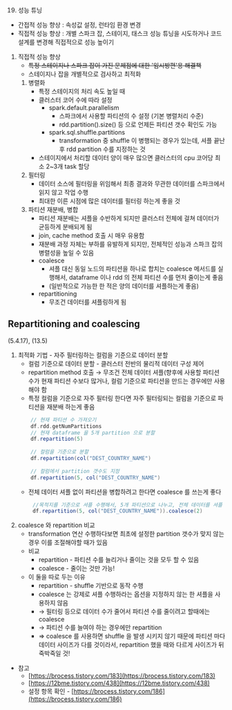 19. 성능 튜닝
- 간접적 성능 향상 : 속성값 설정, 런타임 환경 변경
- 직접적 성능 향상 : 개별 스파크 잡, 스테이지, 태스크 성능 튜닝을 시도하거나 코드 설계를 변경해 직접적으로 성능 높이기
1. 직접적 성능 향상
    - ~~특정 스테이지나 스파크 잡이 가진 문제점에 대한 '임시방편'용 해결책~~
    - 스테이지나 잡을 개별적으로 검사하고 최적화
    1. 병렬화
        - 특정 스테이지의 처리 속도 높일 때
        - 클러스터 코어 수에 따라 설정
            - spark.default.parallelism
                - 스파크에서 사용할 파티션의 수 설정 (기본 병렬처리 수준)
                - rdd.partition().size() 등 으로 언제든 파티션 갯수 확인도 가능
            - spark.sql.shuffle.partitions
                - transformation 중 shuffle 이 병행되는 경우가 있는데, 셔플 끝난 후 rdd partition 수를 지정하는 것
        - 스테이지에서 처리할 데이터 양이 매우 많으면 클러스터의 cpu 코어당 최소 2\~3개 task 할당
    2. 필터링
        - 데이터 소스에 필터링을 위임해서 최종 결과와 무관한 데이터를 스파크에서 읽지 않고 작업 수행
        - 최대한 이른 시점에 많은 데이터를 필터링 하는게 좋을 것
    3. 파티션 재분배, 병합
        - 파티션 재분배는 셔플을 수반하게 되지만 클러스터 전체에 걸쳐 데이터가 균등하게 분배되게 됨
        - join, cache method 호출 시 매우 유용함
        - 재분배 과정 자체는 부하를 유발하게 되지만, 전체적인 성능과 스파크 잡의 병렬성을 높일 수 있음
        - coalesce
            - 셔플 대신 동일 노드의 파티션을 하나로 합치는 coalesce 메서드를 실행해서, dataframe 이나 rdd 의 전체 파티션 수를 먼저 줄이는게 좋음
            - (일반적으로 가능한 한 적은 양의 데이터를 셔플하는게 좋음)
        - repartitioning
            - 무조건 데이터를 셔플링하게 됨


## Repartitioning and coalescing

(5.4.17), (13.5)

1. 최적화 기법 - 자주 필터링하는 컬럼을 기준으로 데이터 분할
    - 컬럼 기준으로 데이터 분할 - 클러스터 전반의 물리적 데이터 구성 제어
    - repartition method 호출 → 무조건 전체 데이터 셔플(향후에 사용할 파티션 수가 현재 파티션 수보다 많거나, 컬럼 기준으로 파티션을 만드는 경우에만 사용해야 함
    - 특정 컬럼을 기준으로 자주 필터링 한다면 자주 필터링되는 컬럼을 기준으로 파티션을 재분배 하는게 좋음
    ```scala
        // 현재 파티션 수 가져오기
        df.rdd.getNumPartitions
        // 현재 dataframe 을 5개 partition 으로 분할
        df.repartition(5)
        
        // 컬럼을 기준으로 분할
        df.repartition(col("DEST_COUNTRY_NAME")
        
        // 컬럼에서 partition 갯수도 지정
        df.repartition(5, col("DEST_COUNTRY_NAME")
    ```
    - 전체 데이터 셔플 없이 파티션을 병합하려고 한다면 coalesce 를 쓰는게 좋다
```scala
        //목적지를 기준으로 셔플 수행해서, 5개 파티션으로 나누고, 전체 데이터를 셔플 없이 병합
        df.repartition(5, col("DEST_COUNTRY_NAME")).coalesce(2)
```
2. coalesce 와 repartition 비교
    - transformation 연산 수행하다보면 최초에 설정한 partition 갯수가 맞지 않는 경우 이를 조절해야할 때가 있음
    - 비교
        - repartition - 파티션 수를 늘리거나 줄이는 것을 모두 할 수 있음
        - coalesce - 줄이는 것만 가능!
    - 이 둘을 따로 두는 이유
        - repartition - shuffle 기반으로 동작 수행
        - coalesce 는 강제로 셔플 수행하라는 옵션을 지정하지 않는 한 셔플을 사용하지 않음
        - → 필터링 등으로 데이터 수가 줄어서 파티션 수를 줄이려고 할때에는 coalesce
        - → 파티션 수를 늘여야 하는 경우에만 repartition
        - ⇒ coalesce 를 사용하면 shuffle 을 발생 시키지 않기 때문에 파티션 마다 데이터 사이즈가 다를 것이라서, repartition 했을 때와 다르게 사이즈가 뒤죽박죽일 것!

- 참고
    - [https://brocess.tistory.com/183](https://brocess.tistory.com/183)
    - [https://12bme.tistory.com/438](https://12bme.tistory.com/438)
    - 설정 항목 확인 - [https://brocess.tistory.com/186](https://brocess.tistory.com/186)